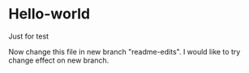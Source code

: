 # Hello-world
Just for test

Now change this file in new branch "readme-edits".
I would like to try change effect on new branch.
